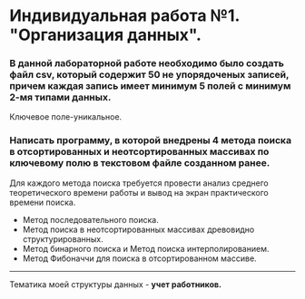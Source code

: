 # Индивидуальная работа №1. "Организация данных".
### В данной лабораторной работе необходимо было создать файл csv, который содержит 50 не упорядоченых записей, причем каждая запись имеет минимум 5 полей с минимум 2-мя типами данных. 
Ключевое поле-уникальное. 
### Напиcать программу, в которой внедрены 4 метода поиска в отсортированных и неотсортированных массивах по ключевому полю в текстовом файле созданном ранее. 
Для каждого метода поиска требуется провести анализ среднего теоретического времени работы и вывод на экран практического времени поиска. 

+ Метод последовательного поиска.
+ Метод поиска в неотсортированных массивах древовидно структурированных.
+ Метод бинарного поиска и Метод поиска интерполированием.
+ Метод Фибоначчи для поиска в отсортированном массиве.

______

Тематика моей структуры данных - **учет работников.**


